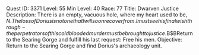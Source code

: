 Quest ID: 3371
Level: 55
Min Level: 40
Race: 77
Title: Dwarven Justice
Description: There is an empty, vacuous hole, where my heart used to be, $N. The loss of Dorius is not one that I will soon recover from. I must see his final wish through - the perpetrators of this cold blooded murder must be brought to justice.$B$BReturn to the Searing Gorge and fulfill his last request: Free his men.
Objective: Return to the Searing Gorge and find Dorius's archaeology unit. 
